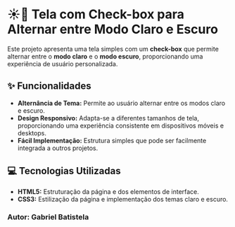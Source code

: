 # ☀️🌙 Tela com Check-box para Alternar entre Modo Claro e Escuro

Este projeto apresenta uma tela simples com um **check-box** que permite alternar entre o **modo claro** e o **modo escuro**, proporcionando uma experiência de usuário personalizada.

## ✨ Funcionalidades

- **Alternância de Tema:** Permite ao usuário alternar entre os modos claro e escuro.
- **Design Responsivo:** Adapta-se a diferentes tamanhos de tela, proporcionando uma experiência consistente em dispositivos móveis e desktops.
- **Fácil Implementação:** Estrutura simples que pode ser facilmente integrada a outros projetos.

## 💻 Tecnologias Utilizadas

- **HTML5:** Estruturação da página e dos elementos de interface.
- **CSS3:** Estilização da página e implementação dos temas claro e escuro.

### Autor: **Gabriel Batistela**
